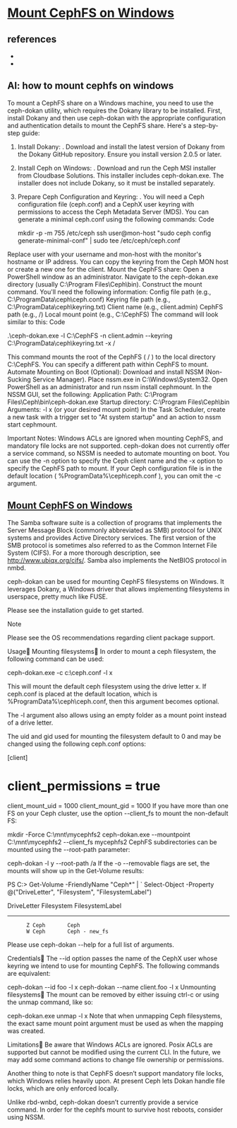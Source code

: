 # **[Mount CephFS on Windows](https://docs.ceph.com/en/latest/cephfs/ceph-dokan/#mount-cephfs-on-windows)**

## references

- **[](https://docs.ceph.com/en/latest/cephadm/services/smb/#smb-service)**
- **[](https://www.samba.org/samba/docs/current/man-html/vfs_ceph.8.html)**

## AI: how to mount cephfs on windows

To mount a CephFS share on a Windows machine, you need to use the ceph-dokan utility, which requires the Dokany library to be installed. First, install Dokany and then use ceph-dokan with the appropriate configuration and authentication details to mount the CephFS share.
Here's a step-by-step guide:

1. Install Dokany:
.
Download and install the latest version of Dokany from the Dokany GitHub repository. Ensure you install version 2.0.5 or later.
2. Install Ceph on Windows:
.
Download and run the Ceph MSI installer from Cloudbase Solutions. This installer includes ceph-dokan.exe. The installer does not include Dokany, so it must be installed separately.
3. Prepare Ceph Configuration and Keyring:
.
You will need a Ceph configuration file (ceph.conf) and a CephX user keyring with permissions to access the Ceph Metadata Server (MDS). You can generate a minimal ceph.conf using the following commands:
Code

   mkdir -p -m 755 /etc/ceph
   ssh user@mon-host "sudo ceph config generate-minimal-conf" | sudo tee /etc/ceph/ceph.conf

Replace user with your username and mon-host with the monitor's hostname or IP address.
You can copy the keyring from the Ceph MON host or create a new one for the client.
Mount the CephFS share:
Open a PowerShell window as an administrator.
Navigate to the ceph-dokan.exe directory (usually C:\Program Files\Ceph\bin).
Construct the mount command. You'll need the following information:
Config file path (e.g., C:\ProgramData\ceph\ceph.conf)
Keyring file path (e.g., C:\ProgramData\ceph\keyring.txt)
Client name (e.g., client.admin)
CephFS path (e.g., /)
Local mount point (e.g., C:\CephFS)
The command will look similar to this:
Code

.\ceph-dokan.exe -l C:\CephFS -n client.admin --keyring C:\ProgramData\ceph\keyring.txt -x /

This command mounts the root of the CephFS ( / ) to the local directory C:\CephFS. You can specify a different path within CephFS to mount.
Automate Mounting on Boot (Optional):
Download and install NSSM (Non-Sucking Service Manager).
Place nssm.exe in C:\Windows\System32.
Open PowerShell as an administrator and run nssm install cephmount.
In the NSSM GUI, set the following:
Application Path: C:\Program Files\Ceph\bin\ceph-dokan.exe
Startup directory: C:\Program Files\Ceph\bin
Arguments: -l x (or your desired mount point)
In the Task Scheduler, create a new task with a trigger set to "At system startup" and an action to nssm start cephmount.

Important Notes:
Windows ACLs are ignored when mounting CephFS, and mandatory file locks are not supported.
ceph-dokan does not currently offer a service command, so NSSM is needed to automate mounting on boot.
You can use the -n option to specify the Ceph client name and the -x option to specify the CephFS path to mount.
If your Ceph configuration file is in the default location ( %ProgramData%\ceph\ceph.conf ), you can omit the -c argument.

## **[Mount CephFS on Windows](https://docs.ceph.com/en/latest/cephfs/ceph-dokan/#mount-cephfs-on-windows)**

The Samba software suite is a collection of programs that implements the Server Message Block (commonly abbreviated as SMB) protocol for UNIX systems and provides Active Directory services. The first version of the SMB protocol is sometimes also referred to as the Common Internet File System (CIFS). For a more thorough description, see <http://www.ubiqx.org/cifs/>. Samba also implements the NetBIOS protocol in nmbd.

ceph-dokan can be used for mounting CephFS filesystems on Windows. It leverages Dokany, a Windows driver that allows implementing filesystems in userspace, pretty much like FUSE.

Please see the installation guide to get started.

Note

Please see the OS recommendations regarding client package support.

Usage
Mounting filesystems
In order to mount a ceph filesystem, the following command can be used:

ceph-dokan.exe -c c:\ceph.conf -l x

This will mount the default ceph filesystem using the drive letter x. If ceph.conf is placed at the default location, which is %ProgramData%\ceph\ceph.conf, then this argument becomes optional.

The -l argument also allows using an empty folder as a mount point instead of a drive letter.

The uid and gid used for mounting the filesystem default to 0 and may be changed using the following ceph.conf options:

[client]

# client_permissions = true

client_mount_uid = 1000
client_mount_gid = 1000
If you have more than one FS on your Ceph cluster, use the option --client_fs to mount the non-default FS:

mkdir -Force C:\mnt\mycephfs2
ceph-dokan.exe --mountpoint C:\mnt\mycephfs2 --client_fs mycephfs2
CephFS subdirectories can be mounted using the --root-path parameter:

ceph-dokan -l y --root-path /a
If the -o --removable flags are set, the mounts will show up in the Get-Volume results:

PS C:\> Get-Volume -FriendlyName "Ceph*" | `
        Select-Object -Property @("DriveLetter", "Filesystem", "FilesystemLabel")

DriveLetter Filesystem FilesystemLabel
----------- ---------- ---------------
          Z Ceph       Ceph
          W Ceph       Ceph - new_fs
Please use ceph-dokan --help for a full list of arguments.

Credentials
The --id option passes the name of the CephX user whose keyring we intend to use for mounting CephFS. The following commands are equivalent:

ceph-dokan --id foo -l x
ceph-dokan --name client.foo -l x
Unmounting filesystems
The mount can be removed by either issuing ctrl-c or using the unmap command, like so:

ceph-dokan.exe unmap -l x
Note that when unmapping Ceph filesystems, the exact same mount point argument must be used as when the mapping was created.

Limitations
Be aware that Windows ACLs are ignored. Posix ACLs are supported but cannot be modified using the current CLI. In the future, we may add some command actions to change file ownership or permissions.

Another thing to note is that CephFS doesn’t support mandatory file locks, which Windows relies heavily upon. At present Ceph lets Dokan handle file locks, which are only enforced locally.

Unlike rbd-wnbd, ceph-dokan doesn’t currently provide a service command. In order for the cephfs mount to survive host reboots, consider using NSSM.
